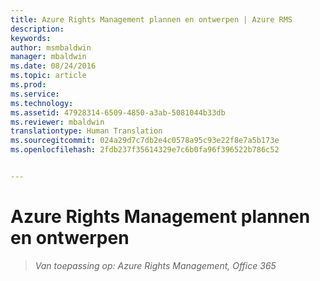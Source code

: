 ```yaml
---
title: Azure Rights Management plannen en ontwerpen | Azure RMS
description: 
keywords: 
author: msmbaldwin
manager: mbaldwin
ms.date: 08/24/2016
ms.topic: article
ms.prod: 
ms.service: 
ms.technology: 
ms.assetid: 47928314-6509-4850-a3ab-5081044b33db
ms.reviewer: mbaldwin
translationtype: Human Translation
ms.sourcegitcommit: 024a29d7c7db2e4c0578a95c93e22f8e7a5b173e
ms.openlocfilehash: 2fdb237f35614329e7c6b0fa96f396522b786c52


---
```


# Azure Rights Management plannen en ontwerpen

>*Van toepassing op: Azure Rights Management, Office 365*




<!--HONumber=Aug16_HO4-->


